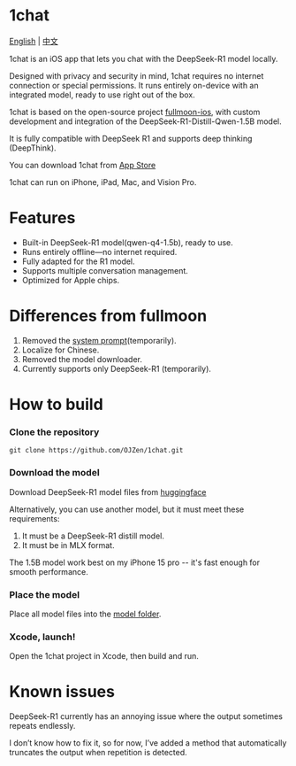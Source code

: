 # 1chat

[English](readme.md) | [中文](readme_cn.md)

1chat is an iOS app that lets you chat with the DeepSeek-R1 model locally.

Designed with privacy and security in mind, 1chat requires no internet connection or special permissions. It runs entirely on-device with an integrated model, ready to use right out of the box.

1chat is based on the open-source project [fullmoon-ios](https://github.com/mainframecomputer/fullmoon-ios), with custom development and integration of the DeepSeek-R1-Distill-Qwen-1.5B model.

It is fully compatible with DeepSeek R1 and supports deep thinking (DeepThink).

You can download 1chat from [App Store](https://apps.apple.com/us/app/id6741682608)

1chat can run on iPhone, iPad, Mac, and Vision Pro.

# Features

* Built-in DeepSeek-R1 model(qwen-q4-1.5b), ready to use.
* Runs entirely offline—no internet required.
* Fully adapted for the R1 model.
* Supports multiple conversation management.
* Optimized for Apple chips.

# Differences from fullmoon

1. Removed the [system prompt](https://github.com/deepseek-ai/DeepSeek-R1?tab=readme-ov-file#usage-recommendations)(temporarily).
2. Localize for Chinese.
3. Removed the model downloader.
4. Currently supports only DeepSeek-R1 (temporarily).

# How to build

### Clone the repository

`git clone https://github.com/OJZen/1chat.git`

### Download the model

Download DeepSeek-R1 model files from [huggingface](https://huggingface.co/mlx-community/deepseek-r1-distill-qwen-1.5b) 

Alternatively, you can use another model, but it must meet these requirements:

1. It must be a DeepSeek-R1 distill model.
2. It must be in MLX format.

The 1.5B model work best on my iPhone 15 pro -- it's fast enough for smooth performance.

### Place the model

Place all model files into the [model folder](model).

### Xcode, launch!

Open the 1chat project in Xcode, then build and run.

# Known issues

DeepSeek-R1 currently has an annoying issue where the output sometimes repeats endlessly.

I don’t know how to fix it, so for now, I’ve added a method that automatically truncates the output when repetition is detected.